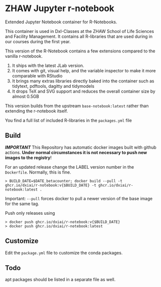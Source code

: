# ZHAW Jupyter r-notebook

Extended Jupyter Notebook container for R-Notebooks. 

This container is used in DxI-Classes at the ZHAW School of Life Sciences and Facility Management. It contains all R-libraries that are used during in our courses during the first year. 

This version of the R-Notebook contains a few extensions compared to the vanilla r-notebook.

1. It ships with the latest JLab version.
2. It comes with git, visual help, and the variable inspector to make it more comparable with RStudio
3. It brings many extras libraries directly baked into the container such as tidytext, pdftools, dagitty and tidymodels
4. It drops TeX and SVG support and reduces the overall container size by almost 0.5GB

This version builds from the upstream `base-notebook:latest` rather than extending the r-notebook itself.

You find a full list of included R-libraries in the `packages.yml` file

## Build

***IMPORTANT*** This Repository has automatic docker images built with github actions. **Under normal circumstances it is not necessary to push new images to the registry**!

For an updated release change the LABEL version number in the `Dockerfile`. Normally, this is fine. 

```
> BUILD_DATE=$DATE_betacounter; docker build --pull -t ghcr.io/dxiai/r-notebook:v{$BUILD_DATE} -t ghcr.io/dxiai/r-notebook:latest .
```

Important: `--pull` forces docker to pull a newer version of the base image for the same tag. 

Push only releases using

```
> docker push ghcr.io/dxiai/r-notebook:v{$BUILD_DATE}
> docker push ghcr.io/dxiai/r-notebook:latest
```

## Customize

Edit the `package.yml` file to customize the conda packages.

## Todo

apt packages should be listed in a separate file as well. 